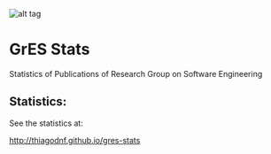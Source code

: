 ![alt tag](https://raw.githubusercontent.com/thiagodnf/gres-stats/master/img/logo-gres.png)

# GrES Stats
Statistics of Publications of Research Group on Software Engineering

## Statistics:

See the statistics at:

http://thiagodnf.github.io/gres-stats


